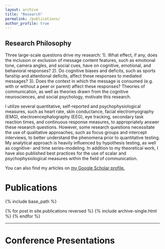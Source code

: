 ```yaml
---
layout: archive
title: "Research"
permalink: /publications/
author_profile: true
---
```


## Research Philosophy

Three large-scale questions drive my research: 1). What effect, if any, does the inclusion or exclusion of message content features, such as emotional tone, camera angles, and social cues, have on cognitive, emotional, and behavioral responses? 2). Do cognitive biases and deficits, such as sports fanship and attentional deficits, affect these responses to mediated messages? 3). Does the context in which the message is consumed (e.g. with or without a peer or parent) affect these responses? Theories of communication, as well as theories drawn from the cognitive neurosciences, and social psychology, motivate this research. 

I utilize several quantitative, self-reported and psychophysiological measures, such as heart rate, skin conductance, facial electromyography (EMG), electroencephalography (EEG), eye tracking, secondary task reaction times, and continuous response measures, to appropriately answer these research questions. However, some research questions necessitate the use of qualitative approaches, such as focus groups and intercept interviews, to better understand the phenomena prior to quantitative testing. My analytical approach is heavily influenced by hypothesis testing, as well as cognitive- and time series-modeling. In addition to my theoretical work, I have also published best practices for the use of scalar and psychophysiological measures within the field of communication. 

You can also find my articles on <u><a href="https://scholar.google.com/citations?user=VMpBzOoAAAAJ&hl=en&oi=ao">my Google Scholar profile</a>.</u>

# Publications

{% include base_path %}

{% for post in site.publications reversed %}
  {% include archive-single.html %}
{% endfor %}

-----

# Conference Presentations

<!---{% for post in site.talks reversed %}
  {% include archive-single-talk.html %}
{% endfor %} --->
